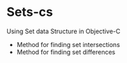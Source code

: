 # Sets-cs
Using Set data Structure in Objective-C

* Method for finding set intersections
* Method for finding set differences
